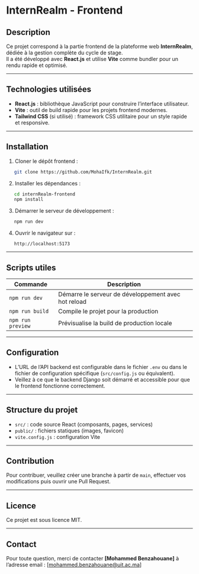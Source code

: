 # InternRealm - Frontend

## Description

Ce projet correspond à la partie frontend de la plateforme web **InternRealm**, dédiée à la gestion complète du cycle de stage.  
Il a été développé avec **React.js** et utilise **Vite** comme bundler pour un rendu rapide et optimisé.

---

## Technologies utilisées

- **React.js** : bibliothèque JavaScript pour construire l’interface utilisateur.
- **Vite** : outil de build rapide pour les projets frontend modernes.
- **Tailwind CSS** (si utilisé) : framework CSS utilitaire pour un style rapide et responsive.

---

## Installation

1. Cloner le dépôt frontend :
```bash
   git clone https://github.com/MohaIfk/InternRealm.git
````

2. Installer les dépendances :

```bash
   cd internRealm-frontend
   npm install
```

3. Démarrer le serveur de développement :

```bash
   npm run dev
```

4. Ouvrir le navigateur sur :

```
   http://localhost:5173
```

---

## Scripts utiles

| Commande          | Description                                         |
| ----------------- | --------------------------------------------------- |
| `npm run dev`     | Démarre le serveur de développement avec hot reload |
| `npm run build`   | Compile le projet pour la production                |
| `npm run preview` | Prévisualise la build de production locale          |

---

## Configuration

* L’URL de l’API backend est configurable dans le fichier `.env` ou dans le fichier de configuration spécifique (`src/config.js` ou équivalent).
* Veillez à ce que le backend Django soit démarré et accessible pour que le frontend fonctionne correctement.

---

## Structure du projet

* `src/` : code source React (composants, pages, services)
* `public/` : fichiers statiques (images, favicon)
* `vite.config.js` : configuration Vite

---

## Contribution

Pour contribuer, veuillez créer une branche à partir de `main`, effectuer vos modifications puis ouvrir une Pull Request.

---

## Licence

Ce projet est sous licence MIT.

---

## Contact

Pour toute question, merci de contacter **\[Mohammed Benzahouane]** à l’adresse email : \[[mohammed.benzahouane@uit.ac.ma](mohammed.benzahouane@uit.ac.ma)]
